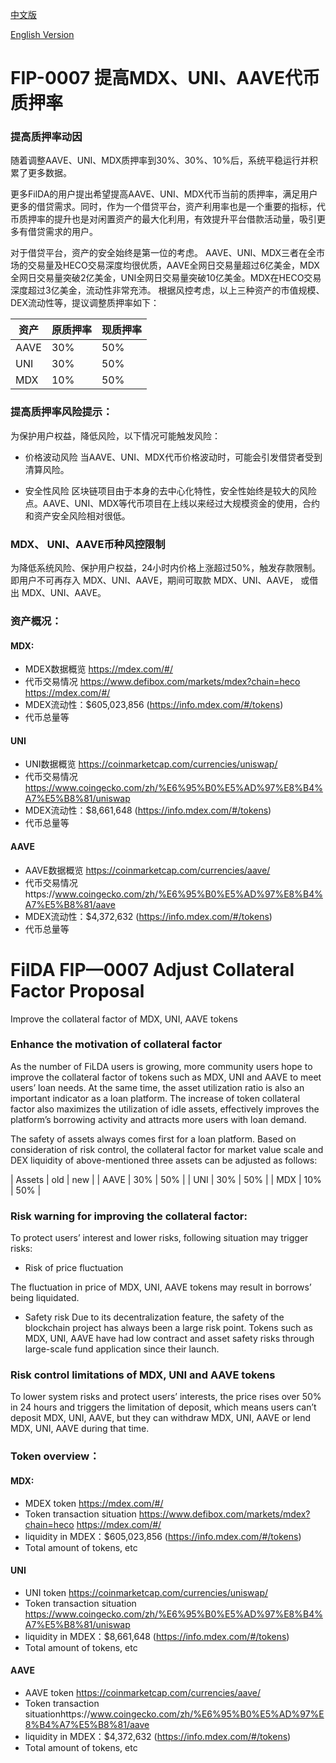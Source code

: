 [中文版](#fip-0007-%E6%8F%90%E9%AB%98mdxuniaavesnx%E4%BB%A3%E5%B8%81%E8%B4%A8%E6%8A%BC%E7%8E%87)

[English Version](#filda-fip0007-adjust-collateral-factor-proposal)

# FIP-0007 提高MDX、UNI、AAVE代币质押率

### 提高质押率动因

随着调整AAVE、UNI、MDX质押率到30%、30%、10%后，系统平稳运行并积累了更多数据。

更多FilDA的用户提出希望提高AAVE、UNI、MDX代币当前的质押率，满足用户更多的借贷需求。同时，作为一个借贷平台，资产利用率也是一个重要的指标，代币质押率的提升也是对闲置资产的最大化利用，有效提升平台借款活动量，吸引更多有借贷需求的用户。

对于借贷平台，资产的安全始终是第一位的考虑。
AAVE、UNI、MDX三者在全市场的交易量及HECO交易深度均很优质，AAVE全网日交易量超过6亿美金，MDX全网日交易量突破2亿美金，UNI全网日交易量突破10亿美金。MDX在HECO交易深度超过3亿美金，流动性非常充沛。
根据风控考虑，以上三种资产的市值规模、DEX流动性等，提议调整质押率如下：

| 资产 | 原质押率 | 现质押率|
| ---- | ---- | ---- |
| AAVE | 30% | 50% |
| UNI | 30% | 50% |
| MDX | 10% | 50% |


### 提高质押率风险提示：
为保护用户权益，降低风险，以下情况可能触发风险：

- 价格波动风险
当AAVE、UNI、MDX代币价格波动时，可能会引发借贷者受到清算风险。

- 安全性风险
区块链项目由于本身的去中心化特性，安全性始终是较大的风险点。AAVE、UNI、MDX等代币项目在上线以来经过大规模资金的使用，合约和资产安全风险相对很低。


### MDX、 UNI、AAVE币种风控限制
为降低系统风险、保护用户权益，24小时内价格上涨超过50%，触发存款限制。即用户不可再存入 MDX、UNI、AAVE，期间可取款 MDX、UNI、AAVE， 或借出 MDX、UNI、AAVE。


### 资产概况：

#### MDX:
* MDEX数据概览
https://mdex.com/#/
* 代币交易情况 https://www.defibox.com/markets/mdex?chain=heco
https://mdex.com/#/
* MDEX流动性：$605,023,856  (https://info.mdex.com/#/tokens)
* 代币总量等 



#### UNI
* UNI数据概览
https://coinmarketcap.com/currencies/uniswap/
* 代币交易情况 
https://www.coingecko.com/zh/%E6%95%B0%E5%AD%97%E8%B4%A7%E5%B8%81/uniswap
* MDEX流动性：$8,661,648 (https://info.mdex.com/#/tokens)
* 代币总量等 

 

#### AAVE
* AAVE数据概览
https://coinmarketcap.com/currencies/aave/
* 代币交易情况https://www.coingecko.com/zh/%E6%95%B0%E5%AD%97%E8%B4%A7%E5%B8%81/aave
* MDEX流动性：$4,372,632 (https://info.mdex.com/#/tokens)
* 代币总量等 





# FilDA FIP—0007 Adjust Collateral Factor Proposal 
Improve the collateral factor of MDX, UNI, AAVE tokens

### Enhance the motivation of collateral factor

As the number of FiLDA users is growing, more community users hope to improve the collateral factor of tokens such as MDX, UNI and AAVE to meet users’ loan needs. At the same time, the asset utilization ratio is also an important indicator as a loan platform. The increase of token collateral factor also maximizes the utilization of idle assets, effectively improves the platform’s borrowing activity and attracts more users with loan demand. 

The safety of assets always comes first for a loan platform. Based on consideration of risk control, the collateral factor for market value scale and DEX liquidity of above-mentioned three assets can be adjusted as follows:

| Assets | old | new | 
| AAVE | 30% | 50% |
| UNI | 30% | 50% |
| MDX | 10% | 50% |


### Risk warning for improving the collateral factor:

To protect users’ interest and lower risks, following situation may trigger risks:


- Risk of price fluctuation

The fluctuation in price of MDX, UNI, AAVE tokens may result in borrows’ being liquidated. 


- Safety risk 
Due to its decentralization feature, the safety of the blockchain project has always been a large risk point. Tokens such as MDX, UNI, AAVE have had low contract and asset safety risks through large-scale fund application since their launch.


### Risk control limitations of MDX, UNI and AAVE tokens

To lower system risks and protect users’ interests, the price rises over 50% in 24 hours and triggers the limitation of deposit, which means users can’t deposit MDX, UNI, AAVE, but they can withdraw MDX, UNI, AAVE or lend MDX, UNI, AAVE during that time. 

### Token overview：

#### MDX:
- MDEX token
https://mdex.com/#/
- Token transaction situation https://www.defibox.com/markets/mdex?chain=heco
https://mdex.com/#/
- liquidity in MDEX：$605,023,856  (https://info.mdex.com/#/tokens)
- Total amount of tokens, etc 



#### UNI
- UNI  token
https://coinmarketcap.com/currencies/uniswap/
- Token transaction situation 
https://www.coingecko.com/zh/%E6%95%B0%E5%AD%97%E8%B4%A7%E5%B8%81/uniswap
- liquidity in MDEX：$8,661,648 (https://info.mdex.com/#/tokens)
- Total amount of tokens, etc 

 

#### AAVE
- AAVE token
https://coinmarketcap.com/currencies/aave/
- Token transaction situationhttps://www.coingecko.com/zh/%E6%95%B0%E5%AD%97%E8%B4%A7%E5%B8%81/aave
- liquidity in MDEX：$4,372,632 (https://info.mdex.com/#/tokens)
- Total amount of tokens, etc 





